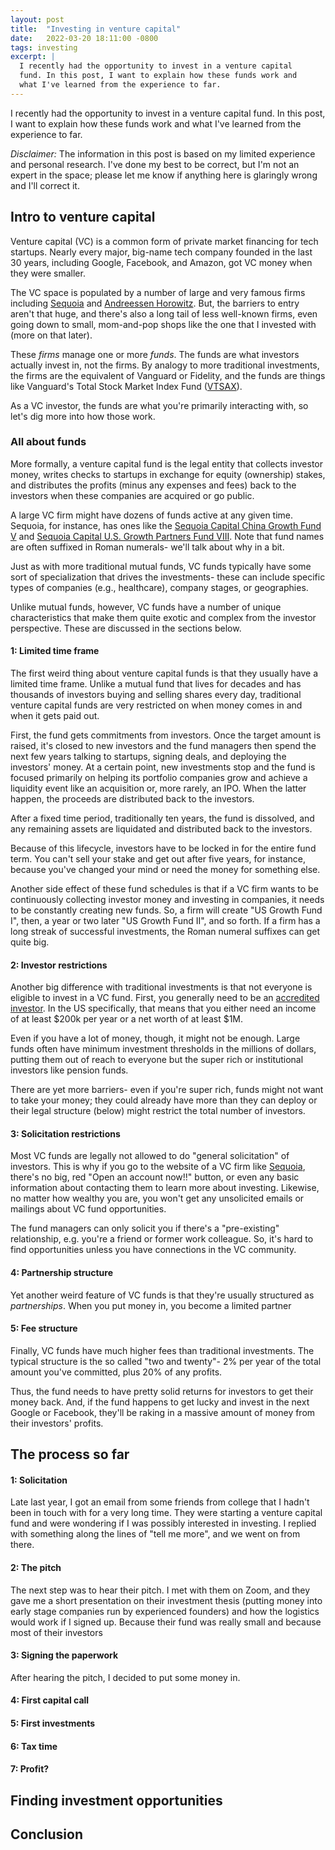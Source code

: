 ```yaml
---
layout: post
title:  "Investing in venture capital"
date:   2022-03-20 18:11:00 -0800
tags: investing
excerpt: |
  I recently had the opportunity to invest in a venture capital
  fund. In this post, I want to explain how these funds work and
  what I've learned from the experience to far.
---
```


I recently had the opportunity to invest in a venture capital
fund. In this post, I want to explain how these funds work and
what I've learned from the experience to far.

*Disclaimer:* The information in this post is based on my limited
experience and personal research. I've done my best to
be correct, but I'm not an expert in the space; please let me know
if anything here is glaringly wrong and I'll correct it.

## Intro to venture capital

Venture capital (VC) is a common form of private market financing
for tech startups. Nearly every major, big-name tech company founded
in the last 30 years, including Google, Facebook, and Amazon, got
VC money when they were smaller.

The VC space is populated by a number of large and very famous
firms including [Sequoia](https://www.sequoiacap.com/) and
[Andreessen Horowitz](https://a16z.com/). But, the barriers to
entry aren't that huge, and there's also a long tail of less well-known
firms, even going down to small, mom-and-pop shops like the one
that I invested with (more on that later).

These *firms* manage one or more *funds*. The funds are what investors
actually invest in, not the firms. By analogy to more traditional
investments, the firms are the equivalent of Vanguard or Fidelity,
and the funds are things like Vanguard's Total Stock Market Index
Fund ([VTSAX](https://investor.vanguard.com/mutual-funds/profile/fees/vtsax)).

As a VC investor, the funds are what you're primarily interacting with,
so let's dig more into how those work.

### All about funds

More formally, a venture capital fund is the legal entity that
collects investor money, writes checks to startups in exchange for
equity (ownership) stakes, and distributes the profits (minus any
expenses and fees) back to the investors when these companies are
acquired or go public.

A large VC firm might have dozens of funds active at any given time.
Sequoia, for instance, has ones like the
[Sequoia Capital China Growth Fund V](https://www.crunchbase.com/fund/sequoia-capital-raised-sequoia-capital-china-growth-fund-v--1833fa51)
and
[Sequoia Capital U.S. Growth Partners Fund VIII](https://www.crunchbase.com/fund/sequoia-capital-raised-sequoia-capital-u-s--growth-viii-principals-fund--a2ebdeae).
Note that fund names are often suffixed in Roman numerals-
we'll talk about why in a bit.

Just as with more traditional mutual funds, VC funds typically have
some sort of specialization that drives the investments- these can
include specific types of companies (e.g., healthcare), company stages,
or geographies.

Unlike mutual funds, however, VC funds have a number of unique
characteristics that make them quite exotic and complex
from the investor perspective. These are discussed in the
sections below.

#### 1: Limited time frame

The first weird thing about venture capital funds is that
they usually have a limited time frame. Unlike a mutual fund that
lives for decades and has thousands of investors buying and selling
shares every day, traditional venture capital funds are very restricted
on when money comes in and when it gets paid out.

First, the fund gets commitments from investors. Once the target
amount is raised, it's closed to new investors and the fund managers
then spend the next few years talking to startups, signing deals,
and deploying the investors' money. At a certain point, new
investments stop and the fund is focused primarily on helping its
portfolio companies grow and achieve a liquidity event like an
acquisition or, more rarely, an IPO. When the latter happen, the
proceeds are distributed back to the investors.

After a fixed time period, traditionally ten years, the fund is
dissolved, and any remaining assets are liquidated and distributed
back to the investors.

Because of this lifecycle, investors have to be locked in for the entire
fund term. You can't sell your stake and get out after five years,
for instance, because you've changed your mind or need the money for
something else.

Another side effect of these fund schedules is that if a VC firm wants
to be continuously collecting investor money and investing in companies,
it needs to be constantly creating new funds. So, a firm will create
"US Growth Fund I", then, a year or two later "US Growth Fund II",
and so forth. If a firm has a long streak of successful investments,
the Roman numeral suffixes can get quite big.

#### 2: Investor restrictions

Another big difference with traditional investments is that not everyone
is eligible to invest in a VC fund. First,
you generally need to be an
[accredited investor](https://www.investopedia.com/terms/a/accreditedinvestor.asp). In the US specifically, that means that you
either need an income of at least $200k per year or a net worth of at
least $1M.

Even if you have a lot of money, though, it might not be enough. Large
funds often have minimum investment thresholds in the millions of
dollars, putting them out of reach to everyone but the super rich or
institutional investors like pension funds.

There are yet more barriers- even if you're super rich, funds might not
want to take your money; they could already have more than they can
deploy or their legal structure (below) might restrict the total
number of investors.

#### 3: Solicitation restrictions

Most VC funds are legally not allowed to do "general solicitation"
of investors. This is why if you go to the website of a VC firm like
[Sequoia](https://www.sequoiacap.com/), there's no big, red
"Open an account now!!" button, or even any basic information
about contacting them to learn more about investing.
Likewise, no matter how wealthy you are, you won't get any
unsolicited emails or mailings about VC fund opportunities.

The fund managers can only solicit you if there's a "pre-existing"
relationship, e.g. you're a friend or former work colleague. So, it's hard
to find opportunities unless you have connections in the VC
community.

#### 4: Partnership structure

Yet another weird feature of VC funds is that they're usually
structured as *partnerships*. When you put money in, you become
a limited partner

#### 5: Fee structure

Finally, VC funds have much higher fees than traditional investments.
The typical structure is the so called "two and twenty"- 2% per year of the
total amount you've committed, plus 20% of any profits.

Thus, the fund needs to have pretty solid returns for investors to get
their money back. And, if the fund happens to get lucky and invest in the
next Google or Facebook, they'll be raking in a massive amount of money from
their investors' profits.

## The process so far

#### 1: Solicitation

Late last year, I got an email from some friends from college that I
hadn't been in touch with for a very long time. They were starting a
venture capital fund and were wondering if I was possibly interested in
investing. I replied with something along the lines of "tell me more", and we
went on from there.

#### 2: The pitch

The next step was to hear their pitch. I met with them on Zoom, and they
gave me a short presentation on their investment thesis (putting money
into early stage companies run by experienced founders) and how
the logistics would work if I signed up. Because their fund was
really small and because most of their investors

#### 3: Signing the paperwork

After hearing the pitch, I decided to put some money in.

#### 4: First capital call



#### 5: First investments

#### 6: Tax time

#### 7: Profit?

## Finding investment opportunities



## Conclusion

